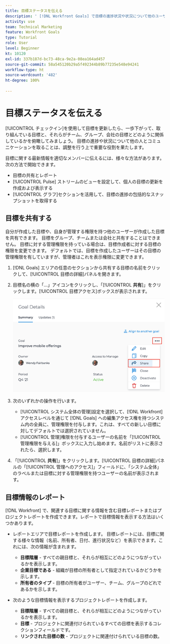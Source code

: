 ```yaml
---
title: 目標ステータスを伝える
description: ' [!DNL Workfront Goals] で目標の進捗状況や状況について他のユーザーとコミュニケーションを取る方法を学びます。'
activity: use
team: Technical Marketing
feature: Workfront Goals
type: Tutorial
role: User
level: Beginner
kt: 10120
exl-id: 337b187d-bc73-48ca-9e2a-08ea164ad457
source-git-commit: 58a545120b29a5f492344b89b77235e548e94241
workflow-type: ht
source-wordcount: '482'
ht-degree: 100%

---
```


# 目標ステータスを伝える

[!UICONTROL チェックイン]を使用して目標を更新したら、一歩下がって、取り組んでいる目標と、それらがチーム、グループ、会社の目標とどのように関係しているかを俯瞰してみましょう。 目標の進捗や状況について他の人とコミュニケーションを取ることは、調整を行う上で重要な役割を果たします。

目標に関する最新情報を適切なメンバーに伝えるには、様々な方法があります。次の方法で開始できます。

* 目標の共有とレポート
* [!UICONTROL Pulse] ストリームのビューを設定して、個人の目標の更新を作成および表示する
* [!UICONTROL グラフ]セクションを活用して、目標の進捗の包括的なスナップショットを取得する

## 目標を共有する

自分が作成した目標や、自身が管理する権限を持つ他のユーザーが作成した目標を共有できます。 目標をグループ、チームまたは会社と共有することはできません。 目標に対する管理権限を持っている場合は、目標作成者に対する目標の権限を変更できます。 デフォルトでは、目標を作成したユーザーはその目標の管理権限を有していますが、管理者はこれを表示権限に変更できます。

1. [!DNL Goals] エリアの任意のセクションから共有する目標の名前をクリックして、[!UICONTROL 目標の詳細]パネルを開きます。

1. 目標名の横の「...」アイコンをクリックし、「[!UICONTROL **共有**]」をクリックします。[!UICONTROL 目標アクセス]ボックスが表示されます。

   ![アクセス](assets/17-workfront-goals-share-a-goal.png)

1. 次のいずれかの操作を行います。

   * [!UICONTROL システム全体の管理]設定を選択して、[!DNL Workfront] アクセスレベルを通じて [!DNL Goals] への編集アクセス権を持つシステム内の全員に、管理権限を付与します。これは、すべての新しい目標に対してデフォルトでは選択されていません。
   * [!UICONTROL 管理]権限を付与するユーザーの名前を「[!UICONTROL 管理権限を与える]」ボックスに入力し始めます。名前がリストに表示されたら、選択します。

1. 「[!UICONTROL **共有**]」をクリックします。[!UICONTROL 目標の詳細]パネルの「[!UICONTROL 管理へのアクセス]」フィールドに、「システム全体」のラベルまたは目標に対する管理権限を持つユーザーの名前が表示されます。

## 目標情報のレポート

[!DNL Workfront] で、関連する目標に関する情報を含む目標レポートまたはプロジェクトレポートを作成できます。レポートで目標情報を表示する方法はいくつかあります。

* レポートエリアで目標レポートを作成します。 目標レポートには、目標に関する様々な情報（名前、所有者、日付、進行状況など）を表示できます。これには、次の情報が含まれます。

   * **目標階層** - すべての親目標と、それらが相互にどのようにつながっているかを表示します。
   * **企業目標である** - 組織が目標の所有者として指定されているかどうかを示します。
   * **所有者のタイプ** - 目標の所有者がユーザー、チーム、グループのどれであるかを示します。

* 次のような目標情報を表示するプロジェクトレポートを作成します。
   * **目標階層** - すべての親目標と、それらが相互にどのようにつながっているかを表示します。
   * **目標** - プロジェクトに関連付けられているすべての目標を表示するコレクションフィールドです。
   * **リンクされた目標の数** - プロジェクトに関連付けられている目標の数。
